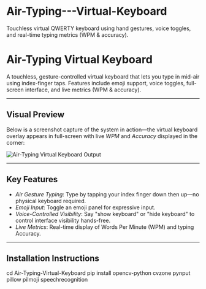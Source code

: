 # Air-Typing---Virtual-Keyboard
Touchless virtual QWERTY keyboard using hand gestures, voice toggles, and real-time typing metrics (WPM &amp; accuracy).

# Air-Typing Virtual Keyboard

A touchless, gesture-controlled virtual keyboard that lets you type in mid-air using index-finger taps. Features include emoji support, voice toggles, full-screen interface, and live metrics (WPM & accuracy).

---

##  Visual Preview

Below is a screenshot capture of the system in action—the virtual keyboard overlay appears in full-screen with live *WPM* and *Accuracy* displayed in the corner:

![Air-Typing Virtual Keyboard Output](./assets/output_sample.jpg)

---

##  Key Features

- *Air Gesture Typing*: Type by tapping your index finger down then up—no physical keyboard required.
- *Emoji Input*: Toggle an emoji panel for expressive input.
- *Voice-Controlled Visibility*: Say "show keyboard" or "hide keyboard" to control interface visibility hands-free.
- *Live Metrics*: Real-time display of Words Per Minute (WPM) and typing Accuracy.

---

##  Installation Instructions

cd Air-Typing-Virtual-Keyboard
pip install opencv-python cvzone pynput pillow pilmoji speechrecognition
